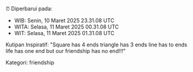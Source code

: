 ⏰ Diperbarui pada:
- WIB: Senin, 10 Maret 2025 23.31.08 UTC
- WITA: Selasa, 11 Maret 2025 00.31.08 UTC
- WIT: Selasa, 11 Maret 2025 01.31.08 UTC

Kutipan Inspiratif:
"Square has 4 ends triangle has 3 ends line has to ends life has one end but our friendship has no end!!!"


Kategori: friendship

